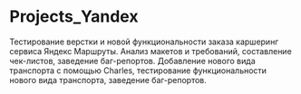 # Projects_Yandex

Тестирование верстки и новой функциональности заказа каршеринг сервиса Яндекс Маршруты.
Анализ макетов и требований, составление чек-листов, заведение баг-репортов.
Добавление нового вида транспорта с помощью Charles, тестирование функциональности нового вида транспорта, заведение баг-репортов.
